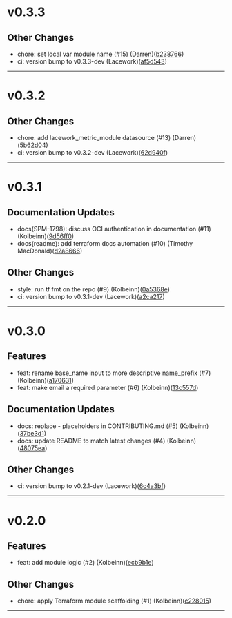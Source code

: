 # v0.3.3

## Other Changes
* chore: set local var module name (#15) (Darren)([b238766](https://github.com/lacework/terraform-oci-iam-user/commit/b238766a9020a46f51dcff24abd3abca2a26d1c3))
* ci: version bump to v0.3.3-dev (Lacework)([af5d543](https://github.com/lacework/terraform-oci-iam-user/commit/af5d5430b7ed747ea2646311694f31c8f1207f02))
---
# v0.3.2

## Other Changes
* chore: add lacework_metric_module datasource (#13) (Darren)([5b62d04](https://github.com/lacework/terraform-oci-iam-user/commit/5b62d04fe1e0df1f8b2e04ea9d8e5a529cb2ebce))
* ci: version bump to v0.3.2-dev (Lacework)([62d940f](https://github.com/lacework/terraform-oci-iam-user/commit/62d940f9e477bb76fc328c205f4e7a885e63f4a7))
---
# v0.3.1

## Documentation Updates
* docs(SPM-1798): discuss OCI authentication in documentation (#11) (Kolbeinn)([9d56ff0](https://github.com/lacework/terraform-oci-iam-user/commit/9d56ff03668c6963ab13969b2a61dfd0c517d0fd))
* docs(readme): add terraform docs automation (#10) (Timothy MacDonald)([d2a8666](https://github.com/lacework/terraform-oci-iam-user/commit/d2a8666e996e9253f8ae1f358c7a77718b59329b))
## Other Changes
* style: run tf fmt on the repo (#9) (Kolbeinn)([0a5368e](https://github.com/lacework/terraform-oci-iam-user/commit/0a5368ec61979737510077973bfb884b8c7065b6))
* ci: version bump to v0.3.1-dev (Lacework)([a2ca217](https://github.com/lacework/terraform-oci-iam-user/commit/a2ca217cc16c58b91b2e8e7ebf3612e6cd842366))
---
# v0.3.0

## Features
* feat: rename base_name input to more descriptive name_prefix (#7) (Kolbeinn)([a170631](https://github.com/lacework/terraform-oci-iam-user/commit/a1706318911f91f7c13c5622e25f952a4f456661))
* feat: make email a required parameter (#6) (Kolbeinn)([13c557d](https://github.com/lacework/terraform-oci-iam-user/commit/13c557df3246a5dbba4fa973b2671430d2ffe21e))
## Documentation Updates
* docs: replace <PROVIDER>-<NAME> placeholders in CONTRIBUTING.md (#5) (Kolbeinn)([37be3d1](https://github.com/lacework/terraform-oci-iam-user/commit/37be3d1fd2895f3d5cbcfb338d1c8a49042c7d73))
* docs: update README to match latest changes (#4) (Kolbeinn)([48075ea](https://github.com/lacework/terraform-oci-iam-user/commit/48075ea3b3389ee34b76acb69efd621ae641eed2))
## Other Changes
* ci: version bump to v0.2.1-dev (Lacework)([6c4a3bf](https://github.com/lacework/terraform-oci-iam-user/commit/6c4a3bfea8b6da826f1eaf025d39f4ab5c7821e4))
---
# v0.2.0

## Features
* feat: add module logic (#2) (Kolbeinn)([ecb9b1e](https://github.com/lacework/terraform-oci-iam-user/commit/ecb9b1e0876592d3a3804e0ff7a46e061f87f196))
## Other Changes
* chore: apply Terraform module scaffolding (#1) (Kolbeinn)([c228015](https://github.com/lacework/terraform-oci-iam-user/commit/c228015bdd738e25bae001b55b4400d97fac3d53))
---
